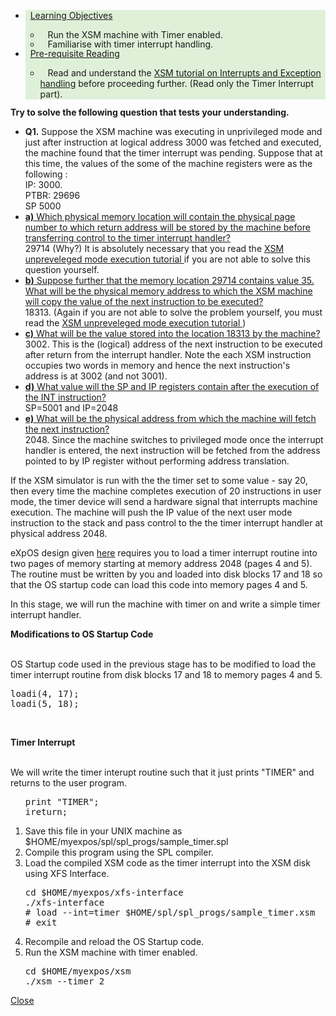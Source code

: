 <div id="collapse8" class="panel-collapse collapse in" aria-expanded="true" style="">
<div class="panel-body">
<!-- Begin Learning Objectives-->
<div class="container col-md-12">
<div class="section_area">
<ul class="list-group">
<li class="list-group-item" style="background:#dff0d8">
<span class="fa fa-book"></span> &nbsp; <a data-toggle="collapse" href="#lo8">Learning
Objectives</a>
<div id="lo8" class="panel-collapse expand">
<ul>
<li style="margin-bottom: -2px"><span class="fa fa-hand-o-right"></span>&nbsp;&nbsp;
Run the XSM machine with Timer enabled.</li>
<li style="margin-bottom: -2px"><span class="fa fa-hand-o-right"></span>&nbsp;&nbsp;
Familiarise with timer interrupt handling.</li>
</ul>

</div>
</li>
<li class="list-group-item" style="background:#dff0d8">
<span class="fa fa-book"></span> &nbsp; <a data-toggle="collapse" href="#lo8a">Pre-requisite
Reading</a>
<div id="lo8a" class="panel-collapse expand">
<ul>
<li style="margin-bottom: -2px"><span class="fa fa-hand-o-right"></span>&nbsp;&nbsp;
Read and understand the <a href="Tutorials/xsm_interrupts_tutorial.html" target="_blank">XSM
tutorial on Interrupts and Exception handling</a> before proceeding further.
(Read only the Timer Interrupt part).</li>
</ul>

</div>
</li>
</ul>
</div>
</div>
<!-- End Learning Objectives-->
<p>
<b> Try to solve the following question that tests your understanding.
</b></p>

<div class="container col-md-12">
<div class="section_area">
<ul class="list-group">
<li class="list-group-item">
<b>Q1.</b> Suppose the XSM machine was executing in unprivileged mode and just after
instruction at logical address 3000 was fetched and executed, the machine found that
the timer interrupt was pending. Suppose that at this time, the values of the
some of the machine registers were as the following :<br>
IP: 3000.<br>
PTBR: 29696<br>
SP 5000
</li>
<li class="list-group-item">
<a data-toggle="collapse" href="#collapseq26">
<b>a)</b> Which physical memory location will contain the physical page number to which
return address will be stored by the machine before transferring control to the timer
interrupt handler?
</a>
<div id="collapseq26" class="panel-collapse collapse">
29714 (Why?) It is absolutely necessary that you read the <a href="http://exposnitc.github.io/Tutorials/xsm_unprivileged_tutorial.html" target="_blank"> XSM unpreveleged mode execution tutorial </a> if you are not able to
solve this question yourself.
</div>
</li>
<li class="list-group-item">
<a data-toggle="collapse" href="#collapseq27">
<b>b)</b> Suppose further that the memory location 29714 contains value 35. What will
be the physical memory address to which the XSM machine will copy the value of the next
instruction to be executed?
</a>
<div id="collapseq27" class="panel-collapse collapse">
18313. (Again if you are not able to solve the problem yourself, you must read the <a href="http://exposnitc.github.io/Tutorials/xsm_unprivileged_tutorial.html" target="_blank">XSM
unpreveleged mode execution tutorial </a>)
</div>
</li>
<li class="list-group-item">
<a data-toggle="collapse" href="#collapseq28">
<b>c)</b> What will be the value stored into the location 18313 by the machine?
</a>
<div id="collapseq28" class="panel-collapse collapse">
3002. This is the (logical) address of the next instruction to be executed after return
from the interrupt handler. Note the each XSM instruction occupies two words in memory
and hence the next instruction's address is at 3002 (and not 3001).
</div>
</li>
<li class="list-group-item">
<a data-toggle="collapse" href="#collapseq29">
<b>d)</b> What value will the SP and IP registers contain after the execution of the
INT instruction?
</a>
<div id="collapseq29" class="panel-collapse collapse">
SP=5001 and IP=2048
</div>
</li>
<li class="list-group-item">
<a data-toggle="collapse" href="#collapseq30">
<b>e)</b> What will be the physical address from which the machine will fetch the next
instruction?
</a>
<div id="collapseq30" class="panel-collapse collapse">
2048. Since the machine switches to privileged mode once the interrupt handler
is entered, the next instruction will be fetched from the address pointed to by IP
register
without performing address translation.
</div>
</li>
</ul>
</div>
</div>

<p>
If the XSM simulator is run with the the timer set to some value - say 20, then every time the
machine completes execution of 20 instructions in user mode, the timer device will send a
hardware signal that interrupts machine execution. The machine will push the IP value of the
next user mode instruction to the stack and pass control to the the timer interrupt handler at
physical address 2048.
</p>
<p>
eXpOS design given <a href="os_implementation.html" target="_blank">here</a> requires you to
load a timer interrupt routine into two pages of memory starting at memory address 2048 (pages
4 and 5). The routine must be written by you and loaded into disk blocks 17 and 18 so that the
OS startup code can load this code into memory pages 4 and 5.
</p>
<p>
In this stage, we will run the machine with timer on and write a simple timer interrupt
handler.
</p>

<b>Modifications to OS Startup Code </b><br><br>

<p>OS Startup code used in the previous stage has to be modified to
load the timer interrupt routine from disk blocks 17 and 18 to memory pages 4 and 5. </p>
<div>
<pre>loadi(4, 17);
loadi(5, 18);</pre>
</div>
<br>

<b>Timer Interrupt</b><br><br>
<p>
We will write the timer interupt routine such that it just prints "TIMER" and returns to the
user program.
</p>

<ol>

<pre>print "TIMER";
ireturn;
</pre>

<li>
Save this file in your UNIX machine as $HOME/myexpos/spl/spl_progs/sample_timer.spl
</li>

<li>
Compile this program using the SPL compiler.
</li>

<li>
Load the compiled XSM code as the timer interrupt into the XSM disk using XFS Interface.
<div>
<pre>cd $HOME/myexpos/xfs-interface
./xfs-interface
# load --int=timer $HOME/spl/spl_progs/sample_timer.xsm
# exit</pre>
</div>
</li>
<li> Recompile and reload the OS Startup code.</li>
<li> Run the XSM machine with timer enabled.</li>

<pre>cd $HOME/myexpos/xsm
./xsm --timer 2</pre>

</ol>

<!--========= Stage descrptions ends here ===========-->

<a data-toggle="collapse" href="#collapse8">
<span class="fa fa-times"></span> Close</a>
</div>
</div>